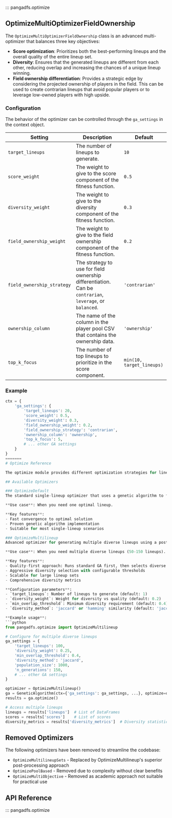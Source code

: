 
::: pangadfs.optimize

## OptimizeMultiOptimizerFieldOwnership

The `OptimizeMultiOptimizerFieldOwnership` class is an advanced multi-optimizer that balances three key objectives:
-   **Score optimization**: Prioritizes both the best-performing lineups and the overall quality of the entire lineup set.
-   **Diversity**: Ensures that the generated lineups are different from each other, reducing overlap and increasing the chances of a unique lineup winning.
-   **Field ownership differentiation**: Provides a strategic edge by considering the projected ownership of players in the field. This can be used to create contrarian lineups that avoid popular players or to leverage low-owned players with high upside.

### Configuration

The behavior of the optimizer can be controlled through the `ga_settings` in the context object.

| Setting                      | Description                                                                                                | Default        |
| ---------------------------- | ---------------------------------------------------------------------------------------------------------- | -------------- |
| `target_lineups`             | The number of lineups to generate.                                                                         | `10`           |
| `score_weight`               | The weight to give to the score component of the fitness function.                                         | `0.5`          |
| `diversity_weight`           | The weight to give to the diversity component of the fitness function.                                     | `0.3`          |
| `field_ownership_weight`     | The weight to give to the field ownership component of the fitness function.                               | `0.2`          |
| `field_ownership_strategy`   | The strategy to use for field ownership differentiation. Can be `contrarian`, `leverage`, or `balanced`.     | `'contrarian'` |
| `ownership_column`           | The name of the column in the player pool CSV that contains the ownership data.                            | `'ownership'`  |
| `top_k_focus`                | The number of top lineups to prioritize in the score component.                                            | `min(10, target_lineups)` |

### Example

```python
ctx = {
    'ga_settings': {
        'target_lineups': 20,
        'score_weight': 0.5,
        'diversity_weight': 0.3,
        'field_ownership_weight': 0.2,
        'field_ownership_strategy': 'contrarian',
        'ownership_column': 'ownership',
        'top_k_focus': 5,
        # ... other GA settings
    }
}
=======
# Optimize Reference

The optimize module provides different optimization strategies for lineup generation.

## Available Optimizers

### OptimizeDefault
The standard single-lineup optimizer that uses a genetic algorithm to find the best possible lineup.

**Use case**: When you need one optimal lineup.

**Key features**:
- Fast convergence to optimal solution
- Proven genetic algorithm implementation
- Suitable for most single-lineup scenarios

### OptimizeMultilineup
Advanced optimizer for generating multiple diverse lineups using a post-processing approach.

**Use case**: When you need multiple diverse lineups (50-150 lineups).

**Key features**:
- Quality-first approach: Runs standard GA first, then selects diverse lineups
- Aggressive diversity selection with configurable thresholds
- Scalable for large lineup sets
- Comprehensive diversity metrics

**Configuration parameters**:
- `target_lineups`: Number of lineups to generate (default: 1)
- `diversity_weight`: Weight for diversity vs quality (default: 0.2)
- `min_overlap_threshold`: Minimum diversity requirement (default: 0.4)
- `diversity_method`: 'jaccard' or 'hamming' similarity (default: 'jaccard')

**Example usage**:
```python
from pangadfs.optimize import OptimizeMultilineup

# Configure for multiple diverse lineups
ga_settings = {
    'target_lineups': 100,
    'diversity_weight': 0.25,
    'min_overlap_threshold': 0.4,
    'diversity_method': 'jaccard',
    'population_size': 1000,
    'n_generations': 150,
    # ... other GA settings
}

optimizer = OptimizeMultilineup()
ga = GeneticAlgorithm(ctx={'ga_settings': ga_settings, ...}, optimize=optimizer)
results = ga.optimize()

# Access multiple lineups
lineups = results['lineups']  # List of DataFrames
scores = results['scores']    # List of scores
diversity_metrics = results['diversity_metrics']  # Diversity statistics
```

## Removed Optimizers

The following optimizers have been removed to streamline the codebase:

- `OptimizeMultilineupSets` - Replaced by OptimizeMultilineup's superior post-processing approach
- `OptimizePoolBased` - Removed due to complexity without clear benefits
- `OptimizeMultiObjective` - Removed as academic approach not suitable for practical use

## API Reference

::: pangadfs.optimize
